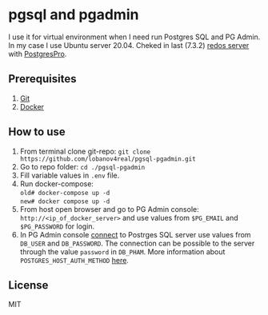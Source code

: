 # pgsql and pgadmin
I use it for virtual environment when I need run Postgres SQL and PG Admin. In my case I use Ubuntu server 20.04. Cheked in last (7.3.2) [redos server](https://redos.red-soft.ru/product/downloads/) with [PostgresPro](https://hub.docker.com/r/chernoskutov/postgres-pro/).

## Prerequisites
1. [Git](https://git-scm.com/downloads)
2. [Docker](https://docs.docker.com/desktop/)

## How to use
1. From terminal clone git-repo: ``git clone https://github.com/lobanov4real/pgsql-pgadmin.git``
2. Go to repo folder: ``cd ./pgsql-pgadmin``
3. Fill variable values in ``.env`` file.
4. Run docker-compose:  
``old# docker-compose up -d``  
``new# docker compose up -d``  
6. From host open browser and go to PG Admin console: ``http://<ip_of_docker_server>`` and use values from ``$PG_EMAIL`` and ``$PG_PASSWORD`` for login.
7. In PG Admin console [connect](https://www.pgadmin.org/docs/pgadmin4/development/connecting.html) to Postrges SQL server use values from ``DB_USER`` and ``DB_PASSWORD``. The connection can be possible to the server through the value ``password`` in ``DB_PHAM``. More information about ``POSTGRES_HOST_AUTH_METHOD`` [here](https://hub.docker.com/_/postgres).

## License
MIT
